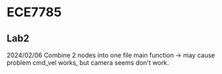 # ECE7785

## Lab2
2024/02/06
Combine 2 nodes into one file main function -> may cause problem
cmd_vel works, but camera seems don't work.
